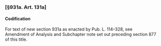 ### [§931a. Art. 131a] ###

#### Codification ####

For text of new section 931a as enacted by Pub. L. 114–328, see Amendment of Analysis and Subchapter note set out preceding section 877 of this title.